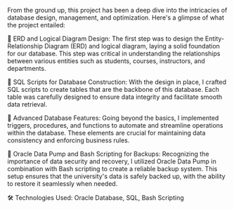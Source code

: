 From the ground up, this project has been a deep dive into the intricacies of database design, management, and optimization. Here's a glimpse of what the project entailed:

🔹 ERD and Logical Diagram Design: The first step was to design the Entity-Relationship Diagram (ERD) and logical diagram, laying a solid foundation for our database. This step was critical in understanding the relationships between various entities such as students, courses, instructors, and departments.

🔹 SQL Scripts for Database Construction: With the design in place, I crafted SQL scripts to create tables that are the backbone of this database. Each table was carefully designed to ensure data integrity and facilitate smooth data retrieval.

🔹 Advanced Database Features: Going beyond the basics, I implemented triggers, procedures, and functions to automate and streamline operations within the database. These elements are crucial for maintaining data consistency and enforcing business rules.

🔹 Oracle Data Pump and Bash Scripting for Backups: Recognizing the importance of data security and recovery, I utilized Oracle Data Pump in combination with Bash scripting to create a reliable backup system. This setup ensures that the university's data is safely backed up, with the ability to restore it seamlessly when needed.

🛠️ Technologies Used: Oracle Database, SQL, Bash Scripting
